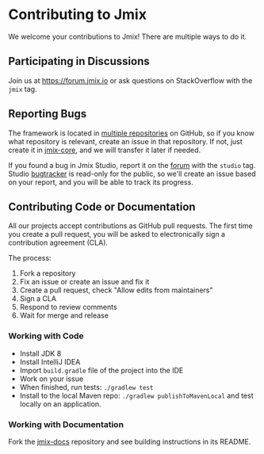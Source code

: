 # Contributing to Jmix

We welcome your contributions to Jmix! There are multiple ways to do it.

## Participating in Discussions

Join us at https://forum.jmix.io or ask questions on StackOverflow with the `jmix` tag.

## Reporting Bugs

The framework is located in [multiple repositories](https://github.com/Haulmont?q=jmix) on GitHub, so if you know what repository is relevant, create an issue in that repository. If not, just create it in [jmix-core](https://github.com/Haulmont/jmix-core), and we will transfer it later if needed. 

If you found a bug in Jmix Studio, report it on the [forum](https://forum.jmix.io) with the `studio` tag. Studio [bugtracker](https://youtrack.jmix.io/issues/JST) is read-only for the public, so we'll create an issue based on your report, and you will be able to track its progress.

## Contributing Code or Documentation

All our projects accept contributions as GitHub pull requests. The first time you create a pull request, you will be asked to electronically sign a contribution agreement (CLA).

The process:

1. Fork a repository
1. Fix an issue or create an issue and fix it
1. Create a pull request, check "Allow edits from maintainers"
1. Sign a CLA
1. Respond to review comments
1. Wait for merge and release

### Working with Code

- Install JDK 8
- Install IntelliJ IDEA
- Import `build.gradle` file of the project into the IDE
- Work on your issue
- When finished, run tests: `./gradlew test`
- Install to the local Maven repo: `./gradlew publishToMavenLocal` and test locally on an application.

### Working with Documentation

Fork the [jmix-docs](https://github.com/Haulmont/jmix-docs) repository and see building instructions in its README. 
